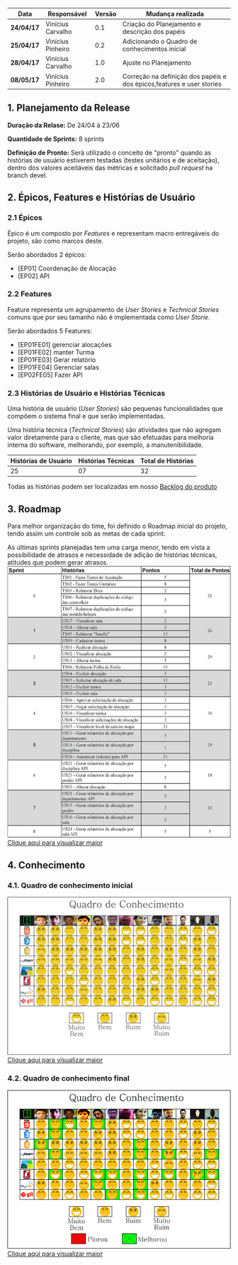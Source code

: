 | Data       | Responsável          |Versão   | Mudança realizada                            |  
|------------|----------------------|---|--------------------------------------------------- |
|**24/04/17**| Vinícius Carvalho    | 0.1  | Criação do Planejamento e descrição dos papéis  |
|**25/04/17**| Vinícius Pinheiro    | 0.2  | Adicionando o Quadro de conhecimentos inicial   |
|**28/04/17**| Vinícius Carvalho    | 1.0  | Ajuste no Planejamento   |
|**08/05/17**| Vinícius Pinheiro    | 2.0  | Correção na definição dos papéis e dos épicos,features e user stories   |

## 1. Planejamento da Release

**Duração da Relase:** De 24/04 à 23/06

**Quantidade de Sprints:**  8 sprints

**Definição de Pronto:** Será utilizado o conceito de "pronto" quando as histórias de usuário estiverem testadas (testes unitários e de aceitação), dentro dos valores aceitáveis das métricas e solicitado _pull request_ na branch devel.

## 2. Épicos, Features e Histórias de Usuário

### 2.1 Épicos
Épico é um composto por _Features_ e representam macro entregáveis do projeto, são como marcos deste.

Serão abordados 2 épicos:
* [EP01] Coordenação de Alocação
* [EP02] API

### 2.2 Features
Feature representa um agrupamento de _User_ _Stories_ e _Technical_ _Stories_ comuns que por seu tamanho não é implementada como _User_ _Storie_.

Serão abordados 5 Features:
* [EP01FE01] gerenciar alocações
* [EP01FE02] manter Turma
* [EP01FE03] Gerar relatório
* [EP01FE04] Gerenciar salas
* [EP02FE05] Fazer API


### 2.3 Histórias de Usuário e Histórias Técnicas
Uma história de usuário (_User_ _Stories_) são pequenas funcionalidades que compõem o sistema final e que serão implementadas.

Uma história técnica (_Technical_ _Stories_) são atividades que não agregam valor diretamente para o cliente, mas que são efetuadas para melhoria interna do software, melhorando, por exemplo, a manutenibilidade.

|Histórias de Usuário|Histórias Técnicas|Total de Histórias|
|---|---|---|
|25|07|32|

Todas as histórias podem ser localizadas em nosso [Backlog do produto](Backlog-do-Produto)

## 3. Roadmap
Para melhor organização do time, foi definido o Roadmap inicial do projeto, tendo assim um controle sob as metas de cada sprint.

As últimas sprints planejadas tem uma carga menor, tendo em vista a possibilidade de atrasos e necessidade de adição de histórias técnicas, atitudes que podem gerar atrasos.
![Roadmap](images/roadmap_inicial.jpg)
[Clique aqui para visualizar maior](images/roadmap_inicial.jpg)

## 4. Conhecimento

### 4.1. Quadro de conhecimento inicial
![quadro de conhecimentos](images/conhecimento_R1.jpg)
[Clique aqui para visualizar maior](images/conhecimento_R1.jpg)

### 4.2. Quadro de conhecimento final
![quadro de conhecimentos](images/conhecimento_R2.jpg)
[Clique aqui para visualizar maior](images/conhecimento_R2.jpg)
